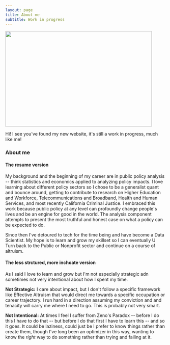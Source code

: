 ```yaml
---
layout: page
title: About me
subtitle: Work in progress
---
```

<div>
    <img width="460" height="300" src="/assets/justin_thors_well.png">
</div>

Hi! I see you've found my new website, it's still a work in progress, much like me!

### About me

#### The resume version
My background and the beginning of my career are in public policy analysis -- think statistics and economics applied to analyzing policy impacts. I love learning about different policy sectors so I chose to be a generalist quant and bounce around, getting to contribute to research on Higher Education and Workforce, Telecommunications and Broadband, Health and Human Services, and most recently California Criminal Justice. I embraced this work because public policy at any level can profoundly change people's lives and be an engine for good in the world. The analysis component attempts to present the most truthful and honest case on what a policy can be expected to do.

Since then I've detoured to tech for the time being and have become a Data Scientist. My hope is to learn and grow my skillset so I can eventually U Turn back to the Public or Nonprofit sector and continue on a course of altruism.

#### The less strctured, more inchoate version
As I said I love to learn and grow but I'm not especially strategic adn sometimes not very intentional about how I spent my time.

**Not Strategic:** I care about impact, but I don't follow a specific framework like Effective Altruism that would direct me towards a specific occupation or career trajectory. I run hard in a direction assuming my conviction and and tenacity will carry me where I need to go. This is probably not very smart.

**Not Intentional:** At times I feel I suffer from Zeno's Paradox -- before I do this I have to do that -- but before I do that first I have to learn this -- and so it goes. It could be laziness, could just be I prefer to know things rather than create them, though I've long been an optimizer in this way, wanting to know the _right_ way to do something rather than trying and failing at it.